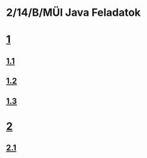 # 2/14/B/MÜI Java Feladatok

# [1](exercise1)
## [1.1](exercise1/task1)
## [1.2](exercise1/task2)
## [1.3](exercise1/task3)

# [2](exercise2)
## [2.1](exercise2/task1)